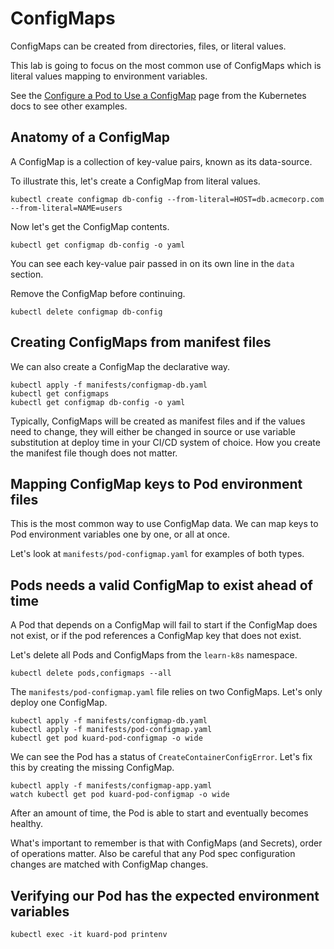 # ConfigMaps

ConfigMaps can be created from directories, files, or literal values.

This lab is going to focus on the most common use of ConfigMaps which is literal values mapping to environment variables.

See the [Configure a Pod to Use a ConfigMap](https://kubernetes.io/docs/tasks/configure-pod-container/configure-pod-configmap/) page from the Kubernetes docs to see other examples.

## Anatomy of a ConfigMap

A ConfigMap is a collection of key-value pairs, known as its data-source.

To illustrate this, let's create a ConfigMap from literal values.

    kubectl create configmap db-config --from-literal=HOST=db.acmecorp.com --from-literal=NAME=users

Now let's get the ConfigMap contents.

    kubectl get configmap db-config -o yaml

You can see each key-value pair passed in on its own line in the `data` section.

Remove the ConfigMap before continuing.

    kubectl delete configmap db-config

## Creating ConfigMaps from manifest files

We can also create a ConfigMap the declarative way.

    kubectl apply -f manifests/configmap-db.yaml
    kubectl get configmaps
    kubectl get configmap db-config -o yaml    

Typically, ConfigMaps will be created as manifest files and if the values need to change, they will either be changed in source or use variable substitution at deploy time in your CI/CD system of choice. How you create the manifest file though does not matter.

## Mapping ConfigMap keys to Pod environment files

This is the most common way to use ConfigMap data. We can map keys to Pod environment variables one by one, or all at once.

Let's look at `manifests/pod-configmap.yaml` for examples of both types.

## Pods needs a valid ConfigMap to exist ahead of time

A Pod that depends on a ConfigMap will fail to start if the ConfigMap does not exist, or if the pod references a ConfigMap key that does not exist.

Let's delete all Pods and ConfigMaps from the `learn-k8s` namespace.

    kubectl delete pods,configmaps --all

The `manifests/pod-configmap.yaml` file relies on two ConfigMaps. Let's only deploy one ConfigMap.

    kubectl apply -f manifests/configmap-db.yaml
    kubectl apply -f manifests/pod-configmap.yaml
    kubectl get pod kuard-pod-configmap -o wide

We can see the Pod has a status of `CreateContainerConfigError`. Let's fix this by creating the missing ConfigMap.

    kubectl apply -f manifests/configmap-app.yaml
    watch kubectl get pod kuard-pod-configmap -o wide

After an amount of time, the Pod is able to start and eventually becomes healthy.

What's important to remember is that with ConfigMaps (and Secrets), order of operations matter. Also be careful that any Pod spec configuration changes are matched with ConfigMap changes.

## Verifying our Pod has the expected environment variables

    kubectl exec -it kuard-pod printenv
